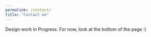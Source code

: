 ```yaml
---
permalink: /contact/
title: "Contact me"
---
```


Design work in Progress. For now, look at the bottom of the page :)